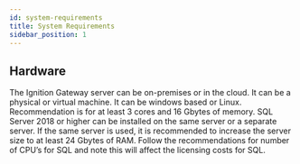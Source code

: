 ```yaml
---
id: system-requirements
title: System Requirements
sidebar_position: 1
---
```


## Hardware
The Ignition Gateway server can be on-premises or in the cloud. It can be a physical or virtual machine. It can be windows based or Linux. Recommendation is for at least 3 cores and 16 Gbytes of memory. SQL Server 2018 or higher can be installed on the same server or a separate server. If the same server is used, it is recommended to increase the server size to at least 24 Gbytes of RAM. Follow the recommendations for number of CPU’s for SQL and note this will affect the licensing costs for SQL.
